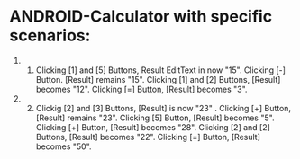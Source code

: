# ANDROID-Calculator with specific scenarios:
1. 1. Clicking [1] and [5] Buttons, Result EditText in now "15". Clicking [-] Button. [Result] remains "15". Clicking [1] and [2] Buttons, [Result] becomes "12". Clicking [=] Button, [Result] becomes "3".
2. 2. Clickig [2] and [3] Buttons, [Result] is now "23" . Clicking [+] Button, [Result] remains "23". Clicking [5] Button, [Result] becomes "5". Clicking [+] Button, [Result] becomes "28". Clicking [2] and [2] Buttons, [Result] becomes "22". Clicking [=] Button, [Result] becomes "50".
